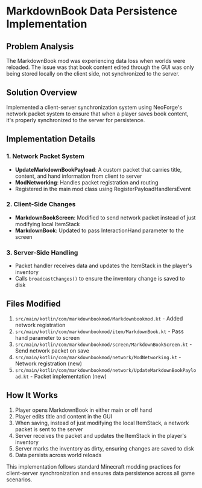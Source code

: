 # MarkdownBook Data Persistence Implementation

## Problem Analysis
The MarkdownBook mod was experiencing data loss when worlds were reloaded. The issue was that book content edited through the GUI was only being stored locally on the client side, not synchronized to the server.

## Solution Overview
Implemented a client-server synchronization system using NeoForge's network packet system to ensure that when a player saves book content, it's properly synchronized to the server for persistence.

## Implementation Details

### 1. Network Packet System
- **UpdateMarkdownBookPayload**: A custom packet that carries title, content, and hand information from client to server
- **ModNetworking**: Handles packet registration and routing
- Registered in the main mod class using RegisterPayloadHandlersEvent

### 2. Client-Side Changes
- **MarkdownBookScreen**: Modified to send network packet instead of just modifying local ItemStack
- **MarkdownBook**: Updated to pass InteractionHand parameter to the screen

### 3. Server-Side Handling
- Packet handler receives data and updates the ItemStack in the player's inventory
- Calls `broadcastChanges()` to ensure the inventory change is saved to disk

## Files Modified
1. `src/main/kotlin/com/markdownbookmod/Markdownbookmod.kt` - Added network registration
2. `src/main/kotlin/com/markdownbookmod/item/MarkdownBook.kt` - Pass hand parameter to screen
3. `src/main/kotlin/com/markdownbookmod/screen/MarkdownBookScreen.kt` - Send network packet on save
4. `src/main/kotlin/com/markdownbookmod/network/ModNetworking.kt` - Network registration (new)
5. `src/main/kotlin/com/markdownbookmod/network/UpdateMarkdownBookPayload.kt` - Packet implementation (new)

## How It Works
1. Player opens MarkdownBook in either main or off hand
2. Player edits title and content in the GUI
3. When saving, instead of just modifying the local ItemStack, a network packet is sent to the server
4. Server receives the packet and updates the ItemStack in the player's inventory
5. Server marks the inventory as dirty, ensuring changes are saved to disk
6. Data persists across world reloads

This implementation follows standard Minecraft modding practices for client-server synchronization and ensures data persistence across all game scenarios.